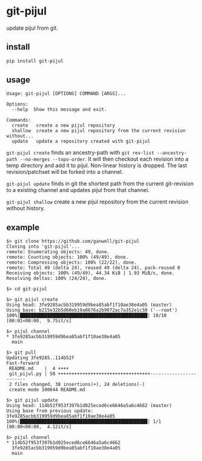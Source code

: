 git-pijul
=========

update pijul from git.

install
-------

```bash
pip install git-pijul
```

usage
-----

```text
Usage: git-pijul [OPTIONS] COMMAND [ARGS]...

Options:
  --help  Show this message and exit.

Commands:
  create   create a new pijul repository
  shallow  create a new pijul repository from the current revision without...
  update   update a repository created with git-pijul
```

`git-pijul create` finds an ancestry-path with `git rev-list --ancestry-path
--no-merges --topo-order`. It will then checkout each revision into a temp
directory and add it to pijul. Non-linear history is dropped. The last
revision/patchset will be forked into a channel.

`git-pijul update` finds in git the shortest path from the current git-revision
to a existing channel and updates pijul from that channel.

`git-pijul shallow` create a new pijul repository from the current revision without
history.

example
-------

```console
$> git clone https://github.com/ganwell/git-pijul
Cloning into 'git-pijul'...
remote: Enumerating objects: 49, done.
remote: Counting objects: 100% (49/49), done.
remote: Compressing objects: 100% (22/22), done.
remote: Total 49 (delta 24), reused 49 (delta 24), pack-reused 0
Receiving objects: 100% (49/49), 44.34 KiB | 1.93 MiB/s, done.
Resolving deltas: 100% (24/24), done.

$> cd git-pijul

$> git pijul create
Using head: 3fe9285acbb319959d9bea85abf1f10ae38e4a05 (master)
Using base: b215e32b5d60eb19a0676a2b9072ac7a352e1c50 ('--root')
100%|███████████████████████████████████████████████| 10/10 [00:01<00:00,  9.75it/s]

$> pijul channel
* 3fe9285acbb319959d9bea85abf1f10ae38e4a05
  main

$> git pull
Updating 3fe9285..114b52f
Fast-forward
 README.md    |  4 ++++
 git_pijul.py | 58 ++++++++++++++++++++++++++++++++++------------------------
 2 files changed, 38 insertions(+), 24 deletions(-)
 create mode 100644 README.md
 
$> git pijul update
Using head: 114b52f953f397b1d025eced6ce6646a5a6c4662 (master)
Using base from previous update: 3fe9285acbb319959d9bea85abf1f10ae38e4a05
100%|███████████████████████████████████████████████| 1/1 [00:00<00:00,  4.12it/s]

$> pijul channel
* 114b52f953f397b1d025eced6ce6646a5a6c4662
  3fe9285acbb319959d9bea85abf1f10ae38e4a05
  main

```
